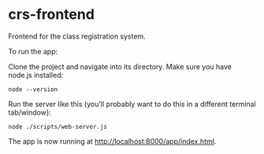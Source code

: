 crs-frontend
============

Frontend for the class registration system.

To run the app:

Clone the project and navigate into its directory.
Make sure you have node.js installed:

```
node --version
```

Run the server like this (you'll probably want to do this in a different terminal tab/window):

```
node ./scripts/web-server.js
```

The app is now running at [http://localhost:8000/app/index.html](http://localhost:8000/app/index.html).